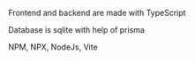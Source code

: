 Frontend and backend are made with TypeScript

Database is sqlite with help of prisma

NPM, NPX, NodeJs, Vite


